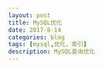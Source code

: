 ```yaml
---
layout: post
title: MySQL优化
date: 2017-8-14
categories: blog
tags: [mysql,优化，索引]
description: MySQL查询优化
---
```


